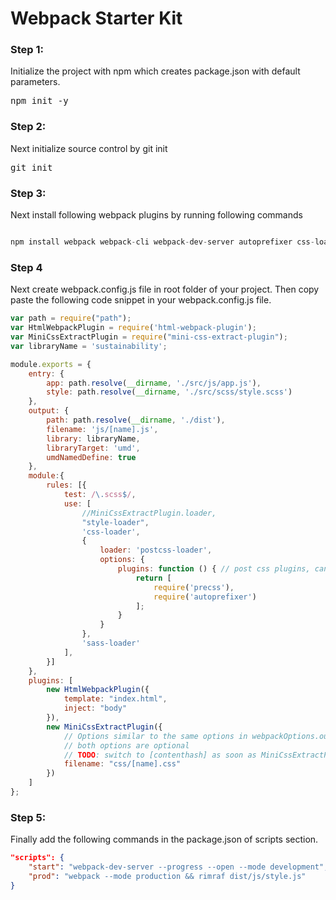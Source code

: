 # Webpack Starter Kit

### Step 1:
Initialize the project with npm which creates package.json with default parameters.
<pre>
npm init -y
</pre>

### Step 2:
Next initialize source control by git init
<pre>
git init
</pre>

### Step 3:
Next install following webpack plugins by running following commands
```javascript

npm install webpack webpack-cli webpack-dev-server autoprefixer css-loader html-webpack-plugin mini-css-extract-plugin node-sass postcss-loader precss sass-loader style-loader --save-dev

```

### Step 4
Next create webpack.config.js file in root folder of your project. Then copy paste the following code snippet in your webpack.config.js file.

```javascript
var path = require("path");
var HtmlWebpackPlugin = require('html-webpack-plugin');
var MiniCssExtractPlugin = require("mini-css-extract-plugin");
var libraryName = 'sustainability';

module.exports = {
    entry: {
        app: path.resolve(__dirname, './src/js/app.js'),
        style: path.resolve(__dirname, './src/scss/style.scss')
    },
    output: {
        path: path.resolve(__dirname, './dist'),
        filename: 'js/[name].js',
        library: libraryName,
        libraryTarget: 'umd',
        umdNamedDefine: true
    },
    module:{
        rules: [{
            test: /\.scss$/,
            use: [
                //MiniCssExtractPlugin.loader,
                "style-loader", 
                'css-loader',
                {
                    loader: 'postcss-loader',
                    options: {
                        plugins: function () { // post css plugins, can be exported to postcss.config.js
                            return [
                                require('precss'),
                                require('autoprefixer')
                            ];
                        }
                    }
                },
                'sass-loader'
            ],
        }]
    },
    plugins: [
        new HtmlWebpackPlugin({
            template: "index.html",
            inject: "body"
        }),
        new MiniCssExtractPlugin({
            // Options similar to the same options in webpackOptions.output
            // both options are optional
            // TODO: switch to [contenthash] as soon as MiniCssExtractPlugin supports it
            filename: "css/[name].css"
        })
    ]
};
```
### Step 5:

Finally add the following commands in the package.json of scripts section.

```json
"scripts": {
    "start": "webpack-dev-server --progress --open --mode development",
    "prod": "webpack --mode production && rimraf dist/js/style.js"
}
```


